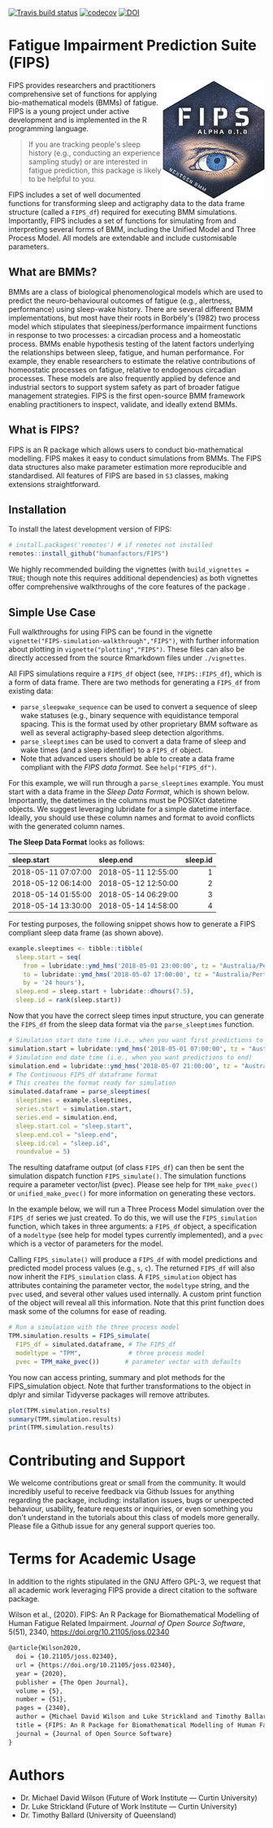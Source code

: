 [![Travis build status](https://travis-ci.com/humanfactors/FIPS.svg?branch=master)](https://travis-ci.com/humanfactors/FIPS)
[![codecov](https://codecov.io/gh/humanfactors/FIPS/branch/master/graph/badge.svg)](https://codecov.io/gh/humanfactors/FIPS)
[![DOI](https://joss.theoj.org/papers/10.21105/joss.02340/status.svg)](https://doi.org/10.21105/joss.02340)

# Fatigue Impairment Prediction Suite (FIPS)

<img align="right" src="inst/logo/FIPS_logo.png?raw=true" alt="FIPSLOGO" width="200"/> 

FIPS provides researchers and practitioners comprehensive set of functions for applying bio-mathematical models (BMMs) of fatigue. FIPS is a young project under active development and is implemented in the R programming language. 

> If you are tracking people's sleep history (e.g.,  conducting an experience sampling study) or are interested in fatigue prediction, this package is likely to be helpful to you.

FIPS includes a set of well documented functions for transforming sleep and actigraphy data to the data frame structure (called a `FIPS_df`) required for executing BMM simulations. Importantly, FIPS includes a set of functions for simulating from and interpreting several forms of BMM, including the Unified Model and Three Process Model. All models are extendable and include customisable parameters. 

## What are BMMs?

BMMs are a class of biological phenomenological models which are used to predict the neuro-behavioural outcomes of fatigue (e.g., alertness, performance) using sleep-wake history. There are several different BMM implementations, but most have their roots in Borbély's (1982) two process model which stipulates that sleepiness/performance impairment functions in response to two processes: a circadian process and a homeostatic process. BMMs enable hypothesis testing of the latent factors underlying the relationships between sleep, fatigue, and human performance. For example, they enable researchers to estimate the relative contributions of homeostatic processes on fatigue, relative to endogenous circadian processes. These models are also frequently applied by defence and industrial sectors to support system safety as part of broader fatigue management strategies. FIPS is the first open-source BMM framework enabling practitioners to inspect, validate, and ideally extend BMMs. 

## What is FIPS?

FIPS is an R package which allows users to conduct bio-mathematical modelling. FIPS makes it easy to conduct simulations from BMMs. The FIPS data structures also make parameter estimation more reproducible and standardised. All features of FIPS are based in `S3` classes, making extensions straightforward.

## Installation
To install the latest development version of FIPS:

```r
# install.packages('remotes') # if remotes not installed
remotes::install_github("humanfactors/FIPS")
```
We highly recommended building the vignettes (with `build_vignettes = TRUE`; though note this requires additional dependencies) as both vignettes offer comprehensive walkthroughs of the core features of the package .

## Simple Use Case

Full walkthroughs for using FIPS can be found in the vignette `vignette("FIPS-simulation-walkthrough","FIPS")`, with further information about plotting in `vignette("plotting","FIPS")`. These files can also be directly accessed from the source Rmarkdown files under `./vignettes`.

All FIPS simulations require a `FIPS_df` object (see, `?FIPS::FIPS_df`), which is a form of data frame. There are two methods for generating a `FIPS_df` from existing data:

- `parse_sleepwake_sequence` can be used to convert a sequence of sleep wake statuses (e.g., binary sequence with equidistance temporal spacing. This is the format used by other proprietary BMM software as well as several actigraphy-based sleep detection algorithms. 
- `parse_sleeptimes` can be used to convert a data frame of sleep and wake times (and a sleep identifier) to a `FIPS_df` object.
- Note that advanced users should be able to create a data frame compliant with the *FIPS data format*. See `help("FIPS_df")`. 

For this example, we will run through a `parse_sleeptimes` example. You must start with a data frame in the *Sleep Data Format*, which is shown below. Importantly, the datetimes in the columns must be POSIXct datetime objects. We suggest leveraging lubridate for a simple datetime interface. Ideally, you should use these column names and format to avoid conflicts with the generated column names. 

**The Sleep Data Format** looks as follows:

|sleep.start         |sleep.end           | sleep.id|
|:-------------------|:-------------------|--------:|
|2018-05-11 07:07:00 |2018-05-11 12:55:00 |        1|
|2018-05-12 06:14:00 |2018-05-12 12:50:00 |        2|
|2018-05-14 01:55:00 |2018-05-14 06:29:00 |        3|
|2018-05-14 13:30:00 |2018-05-14 14:58:00 |        4|

For testing purposes, the following snippet shows how to generate a FIPS compliant sleep data frame (as shown above).

```r
example.sleeptimes <- tibble::tibble(
  sleep.start = seq(
    from = lubridate::ymd_hms('2018-05-01 23:00:00', tz = "Australia/Perth"), 
    to = lubridate::ymd_hms('2018-05-07 17:00:00', tz = "Australia/Perth"),
    by = '24 hours'),
  sleep.end = sleep.start + lubridate::dhours(7.5),
  sleep.id = rank(sleep.start))
```

Now that you have the correct sleep times input structure, you can generate the `FIPS_df` from the sleep data format via the `parse_sleeptimes` function.

```r
# Simulation start date time (i.e., when you want first predictions to start)
simulation.start = lubridate::ymd_hms('2018-05-01 07:00:00', tz = "Australia/Perth")
# Simulation end date time (i.e., when you want predictions to end)
simulation.end = lubridate::ymd_hms('2018-05-07 21:00:00', tz = "Australia/Perth")
# The Continuous FIPS_df dataframe format
# This creates the format ready for simulation
simulated.dataframe = parse_sleeptimes(
  sleeptimes = example.sleeptimes,
  series.start = simulation.start,
  series.end = simulation.end,
  sleep.start.col = "sleep.start",
  sleep.end.col = "sleep.end",
  sleep.id.col = "sleep.id",
  roundvalue = 5)
```
The resulting dataframe output (of class `FIPS_df`) can then be sent the simulation dispatch function `FIPS_simulate()`. The simulation functions require a parameter vector/list (pvec). Please see help for `TPM_make_pvec()` or `unified_make_pvec()` for more information on generating these vectors.

In the example below, we will run a Three Process Model simulation over the `FIPS_df` series we just created. To do this, we will use the `FIPS_simulation` function, which takes in three arguments: a `FIPS_df` object, a specification of a `modeltype` (see help for model types currently implemented), and a `pvec` which is a vector of parameters for the model.

Calling `FIPS_simulate()` will produce a `FIPS_df` with model predictions and predicted model process values (e.g., `s`, `c`). The returned `FIPS_df` will also now inherit the `FIPS_simulation` class.  A `FIPS_simulation` object has attributes containing the parameter vector, the `modeltype` string, and the `pvec` used, and several other values used internally. A custom print function of the object will reveal all this information. Note that this print function does mask some of the columns for ease of reading.

```r
# Run a simulation with the three process model
TPM.simulation.results = FIPS_simulate(
  FIPS_df = simulated.dataframe, # The FIPS_df
  modeltype = "TPM",             # three process model
  pvec = TPM_make_pvec())       # parameter vector with defaults
```

You now can access printing, summary and plot methods for the FIPS_simulation object. Note that further transformations to the object in dplyr and similar Tidyverse packages will remove attributes.

```r
plot(TPM.simulation.results)
summary(TPM.simulation.results)
print(TPM.simulation.results)
```

# Contributing and Support

We welcome contributions great or small from the community. It would incredibly useful to receive feedback via Github Issues for anything regarding the package, including: installation issues, bugs or unexpected behaviour, usability, feature requests or inquiries, or even something you don't understand in the tutorials about this class of models more generally. Please file a Github issue for any general support queries too.

# Terms for Academic Usage
In addition to the rights stipulated in the GNU Affero GPL-3, we request that all academic work leveraging FIPS provide a direct citation to the software package.

Wilson et al., (2020). FIPS: An R Package for Biomathematical Modelling of Human Fatigue Related Impairment. _Journal of Open Source Software_, 5(51), 2340, https://doi.org/10.21105/joss.02340

```tex
@article{Wilson2020,
  doi = {10.21105/joss.02340},
  url = {https://doi.org/10.21105/joss.02340},
  year = {2020},
  publisher = {The Open Journal},
  volume = {5},
  number = {51},
  pages = {2340},
  author = {Michael David Wilson and Luke Strickland and Timothy Ballard},
  title = {FIPS: An R Package for Biomathematical Modelling of Human Fatigue Related Impairment},
  journal = {Journal of Open Source Software}
}
```

# Authors

- Dr. Michael David Wilson (Future of Work Institute ― Curtin University)
- Dr. Luke Strickland (Future of Work Institute ― Curtin University)
- Dr. Timothy Ballard (University of Queensland)
